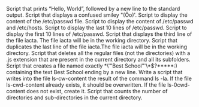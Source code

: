 Script that prints “Hello, World”, followed by a new line to the standard output.
Script that displays a confused smiley "(Ôo)'.
Script to display the content of the /etc/passwd file.
Script to display the content of /etc/passwd and /etc/hosts.
Script to display the last 10 lines of /etc/passwd.
Script to display the first 10 lines of /etc/passwd.
Script that displays the third line of the file iacta. The file iacta will be in the working directory.
Script that duplicates the last line of the file iacta.The file iacta will be in the working directory.
Script that deletes all the regular files (not the directories) with a .js extension that are present in the current directory and all its subfolders.
Script that creates a file named exactly \*\\'"Best School"\'\\*$\?\*\*\*\*\*:) containing the text Best School ending by a new line.
Write a script that writes into the file ls-cw-content the result of the command ls -la. If the file ls-cwd-content already exists, it should be overwritten. If the file ls-0cwd-content does not exist, create it.
Script that counts the number of directories and sub-directories in the current directory.
